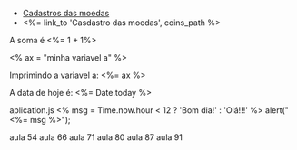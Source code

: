 <ul>
    <li>
        <a href="/coins">Cadastros das moedas</a>
    </li>
    <li>
        <%= link_to 'Casdastro das moedas', coins_path %>
    </li>
</ul>

<p> A soma é <%= 1 + 1%> </p>
<% ax = "minha variavel a" %>
<p> Imprimindo a variavel a: <%= ax %> </p>
<p> A data de hoje é: <%= Date.today %> </p>


aplication.js
<% msg = Time.now.hour < 12 ? 'Bom dia!' : 'Olá!!!' %>
alert("<%= msg %>");



aula 54
aula 66
aula 71
aula 80
aula 87
aula 91

